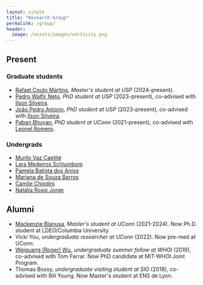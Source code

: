 ```yaml
---
layout: single
title: "Research Group"
permalink: /group/
header:
  image: /assets/images/vorticity.png
---
```



## Present

### Graduate students
- [Rafael Couto Martins](), *Master's student at USP* (2024-present).
- [Pedro Walfir Neto](), *PhD student at USP* (2023-present), co-advised with [Ilson Silveira]().
- [João Pedro Amorin](), *PhD student at USP* (2023-present), co-advised with [Ilson Silveira]().
- [Paban Bhuyan](https://in.linkedin.com/in/paban-bhuyan-71610768), *PhD student at UConn* (2021-present), co-advised with [Leonel Romero](https://leonelromero.com).

### Undergrads

- [Murilo Vaz Caetité]()
- [Lara Medeiros Schlumbom]()
- [Pamela Batista dos Anjos]()
- [Mariana de Souza Barros]()
- [Camile Chiodini]()
- [Natália Rossi Jorge]()

## Alumni
- [Mackenzie Blanusa](https://twitter.com/MackinMocean), *Master's student at UConn* (2021-2024). Now Ph.D. student at LDEO/Columbia University.
- Vicki You, *undergraduate researcher at UConn* (2022). Now pre-med at UConn.
- [Weiguang (Roger) Wu](https://scholar.google.com/citations?user=ueZLmgwAAAAJ&hl=en), *undergraduate summer fellow at WHOI* (2019), co-advised with Tom Farrar. Now PhD candidate at MIT-WHOI Joint Program.
- Thomas Bossy, *undergraduate visiting student at SIO* (2018), co-advised with Bill Young. Now Master's student  at ENS de Lyon.
